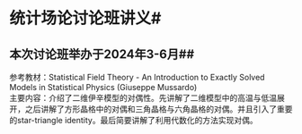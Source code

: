 # 统计场论讨论班讲义#  
## 本次讨论班举办于2024年3-6月##
参考教材：Statistical Field Theory - An Introduction to Exactly Solved Models in Statistical Physics (Giuseppe Mussardo)  
主要内容：介绍了二维伊辛模型的对偶性。先讲解了二维模型中的高温与低温展开，之后讲解了方形晶格中的对偶和三角晶格与六角晶格的对偶。并且引入了重要的star-triangle identity。最后简要讲解了利用代数化的方法实现对偶。
